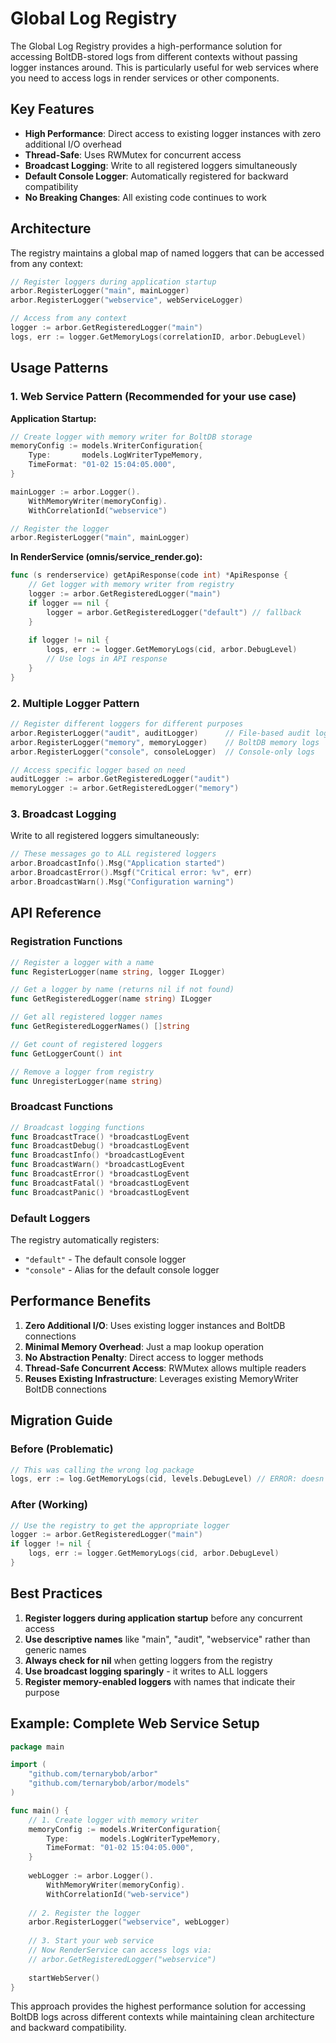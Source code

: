 # Global Log Registry

The Global Log Registry provides a high-performance solution for accessing BoltDB-stored logs from different contexts without passing logger instances around. This is particularly useful for web services where you need to access logs in render services or other components.

## Key Features

- **High Performance**: Direct access to existing logger instances with zero additional I/O overhead
- **Thread-Safe**: Uses RWMutex for concurrent access
- **Broadcast Logging**: Write to all registered loggers simultaneously
- **Default Console Logger**: Automatically registered for backward compatibility
- **No Breaking Changes**: All existing code continues to work

## Architecture

The registry maintains a global map of named loggers that can be accessed from any context:

```go
// Register loggers during application startup
arbor.RegisterLogger("main", mainLogger)
arbor.RegisterLogger("webservice", webServiceLogger)

// Access from any context
logger := arbor.GetRegisteredLogger("main")
logs, err := logger.GetMemoryLogs(correlationID, arbor.DebugLevel)
```

## Usage Patterns

### 1. Web Service Pattern (Recommended for your use case)

**Application Startup:**
```go
// Create logger with memory writer for BoltDB storage
memoryConfig := models.WriterConfiguration{
    Type:       models.LogWriterTypeMemory,
    TimeFormat: "01-02 15:04:05.000",
}

mainLogger := arbor.Logger().
    WithMemoryWriter(memoryConfig).
    WithCorrelationId("webservice")

// Register the logger
arbor.RegisterLogger("main", mainLogger)
```

**In RenderService (omnis/service_render.go):**
```go
func (s renderservice) getApiResponse(code int) *ApiResponse {
    // Get logger with memory writer from registry
    logger := arbor.GetRegisteredLogger("main")
    if logger == nil {
        logger = arbor.GetRegisteredLogger("default") // fallback
    }
    
    if logger != nil {
        logs, err := logger.GetMemoryLogs(cid, arbor.DebugLevel)
        // Use logs in API response
    }
}
```

### 2. Multiple Logger Pattern

```go
// Register different loggers for different purposes
arbor.RegisterLogger("audit", auditLogger)      // File-based audit logs
arbor.RegisterLogger("memory", memoryLogger)    // BoltDB memory logs
arbor.RegisterLogger("console", consoleLogger)  // Console-only logs

// Access specific logger based on need
auditLogger := arbor.GetRegisteredLogger("audit")
memoryLogger := arbor.GetRegisteredLogger("memory")
```

### 3. Broadcast Logging

Write to all registered loggers simultaneously:

```go
// These messages go to ALL registered loggers
arbor.BroadcastInfo().Msg("Application started")
arbor.BroadcastError().Msgf("Critical error: %v", err)
arbor.BroadcastWarn().Msg("Configuration warning")
```

## API Reference

### Registration Functions

```go
// Register a logger with a name
func RegisterLogger(name string, logger ILogger)

// Get a logger by name (returns nil if not found)
func GetRegisteredLogger(name string) ILogger

// Get all registered logger names
func GetRegisteredLoggerNames() []string

// Get count of registered loggers
func GetLoggerCount() int

// Remove a logger from registry
func UnregisterLogger(name string)
```

### Broadcast Functions

```go
// Broadcast logging functions
func BroadcastTrace() *broadcastLogEvent
func BroadcastDebug() *broadcastLogEvent
func BroadcastInfo() *broadcastLogEvent
func BroadcastWarn() *broadcastLogEvent
func BroadcastError() *broadcastLogEvent
func BroadcastFatal() *broadcastLogEvent
func BroadcastPanic() *broadcastLogEvent
```

### Default Loggers

The registry automatically registers:
- `"default"` - The default console logger
- `"console"` - Alias for the default console logger

## Performance Benefits

1. **Zero Additional I/O**: Uses existing logger instances and BoltDB connections
2. **Minimal Memory Overhead**: Just a map lookup operation
3. **No Abstraction Penalty**: Direct access to logger methods
4. **Thread-Safe Concurrent Access**: RWMutex allows multiple readers
5. **Reuses Existing Infrastructure**: Leverages existing MemoryWriter BoltDB connections

## Migration Guide

### Before (Problematic)
```go
// This was calling the wrong log package
logs, err := log.GetMemoryLogs(cid, levels.DebugLevel) // ERROR: doesn't exist
```

### After (Working)
```go
// Use the registry to get the appropriate logger
logger := arbor.GetRegisteredLogger("main")
if logger != nil {
    logs, err := logger.GetMemoryLogs(cid, arbor.DebugLevel)
}
```

## Best Practices

1. **Register loggers during application startup** before any concurrent access
2. **Use descriptive names** like "main", "audit", "webservice" rather than generic names
3. **Always check for nil** when getting loggers from the registry
4. **Use broadcast logging sparingly** - it writes to ALL loggers
5. **Register memory-enabled loggers** with names that indicate their purpose

## Example: Complete Web Service Setup

```go
package main

import (
    "github.com/ternarybob/arbor"
    "github.com/ternarybob/arbor/models"
)

func main() {
    // 1. Create logger with memory writer
    memoryConfig := models.WriterConfiguration{
        Type:       models.LogWriterTypeMemory,
        TimeFormat: "01-02 15:04:05.000",
    }
    
    webLogger := arbor.Logger().
        WithMemoryWriter(memoryConfig).
        WithCorrelationId("web-service")
    
    // 2. Register the logger
    arbor.RegisterLogger("webservice", webLogger)
    
    // 3. Start your web service
    // Now RenderService can access logs via:
    // arbor.GetRegisteredLogger("webservice")
    
    startWebServer()
}
```

This approach provides the highest performance solution for accessing BoltDB logs across different contexts while maintaining clean architecture and backward compatibility.
